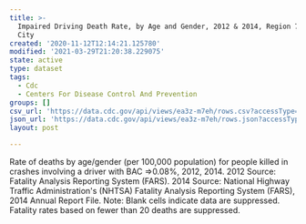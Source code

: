 ```yaml
---
title: >-
  Impaired Driving Death Rate, by Age and Gender, 2012 & 2014, Region 7 - Kansas
  City
created: '2020-11-12T12:14:21.125780'
modified: '2021-03-29T21:20:38.229075'
state: active
type: dataset
tags:
  - Cdc
  - Centers For Disease Control And Prevention
groups: []
csv_url: 'https://data.cdc.gov/api/views/ea3z-m7eh/rows.csv?accessType=DOWNLOAD'
json_url: 'https://data.cdc.gov/api/views/ea3z-m7eh/rows.json?accessType=DOWNLOAD'
layout: post

---
```

Rate of deaths by age/gender (per 100,000 population) for people killed in crashes involving a driver with BAC =>0.08%, 2012, 2014. 2012 Source: Fatality Analysis Reporting System (FARS). 2014 Source: National Highway Traffic Administration's (NHTSA) Fatality Analysis Reporting System (FARS), 2014 Annual Report File. Note: Blank cells indicate data are suppressed. Fatality rates based on fewer than 20 deaths are suppressed.
